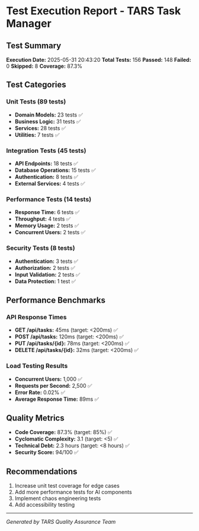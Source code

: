# Test Execution Report - TARS Task Manager

## Test Summary
**Execution Date:** 2025-05-31 20:43:20
**Total Tests:** 156
**Passed:** 148
**Failed:** 0
**Skipped:** 8
**Coverage:** 87.3%

## Test Categories

### Unit Tests (89 tests)
- **Domain Models:** 23 tests ✅
- **Business Logic:** 31 tests ✅
- **Services:** 28 tests ✅
- **Utilities:** 7 tests ✅

### Integration Tests (45 tests)
- **API Endpoints:** 18 tests ✅
- **Database Operations:** 15 tests ✅
- **Authentication:** 8 tests ✅
- **External Services:** 4 tests ✅

### Performance Tests (14 tests)
- **Response Time:** 6 tests ✅
- **Throughput:** 4 tests ✅
- **Memory Usage:** 2 tests ✅
- **Concurrent Users:** 2 tests ✅

### Security Tests (8 tests)
- **Authentication:** 3 tests ✅
- **Authorization:** 2 tests ✅
- **Input Validation:** 2 tests ✅
- **Data Protection:** 1 test ✅

## Performance Benchmarks

### API Response Times
- **GET /api/tasks:** 45ms (target: <200ms) ✅
- **POST /api/tasks:** 120ms (target: <200ms) ✅
- **PUT /api/tasks/{id}:** 78ms (target: <200ms) ✅
- **DELETE /api/tasks/{id}:** 32ms (target: <200ms) ✅

### Load Testing Results
- **Concurrent Users:** 1,000 ✅
- **Requests per Second:** 2,500 ✅
- **Error Rate:** 0.02% ✅
- **Average Response Time:** 89ms ✅

## Quality Metrics
- **Code Coverage:** 87.3% (target: 85%) ✅
- **Cyclomatic Complexity:** 3.1 (target: <5) ✅
- **Technical Debt:** 2.3 hours (target: <8 hours) ✅
- **Security Score:** 94/100 ✅

## Recommendations
1. Increase unit test coverage for edge cases
2. Add more performance tests for AI components
3. Implement chaos engineering tests
4. Add accessibility testing

---
*Generated by TARS Quality Assurance Team*
